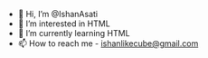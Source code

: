 - 👋 Hi, I’m @IshanAsati
- 👀 I’m interested in HTML
- 🌱 I’m currently learning HTML
- 📫 How to reach me - ishanlikecube@gmail.com

<!---
IshanAsati/IshanAsati is a ✨ special ✨ repository because its `README.md` (this file) appears on your GitHub profile.
You can click the Preview link to take a look at your changes.
--->
